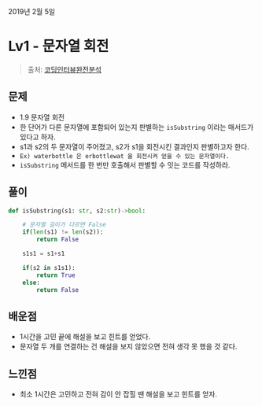 2019년 2월 5일

# Lv1 - 문자열 회전

> 출처: [코딩인터뷰완전분석](http://www.kyobobook.co.kr/product/detailViewKor.laf?mallGb=KOR&ejkGb=KOR&barcode=9788966263080&orderClick=JAj)

## 문제
- 1.9 문자열 회전
- 한 단어가 다른 문자열에 포함되어 있는지 판별하는 `isSubstring` 이라는 매서드가 있다고 하자.
- s1과 s2의 두 문자열이 주어졌고, s2가 s1을 회전시킨 결과인지 판별하고자 한다.
- `Ex) waterbottle 은 erbottlewat 을 회전시켜 얻을 수 있는 문자열이다.`
- `isSubstring` 메서드를 한 번만 호출해서 판별할 수 잇는 코드를 작성하라.


## 풀이
```python
def isSubstring(s1: str, s2:str)->bool:

    # 문자열 길이가 다르면 False
    if(len(s1) != len(s2)):
        return False

    s1s1 = s1+s1

    if(s2 in s1s1):
        return True
    else:
        return False
```

## 배운점
- 1시간을 고민 끝에 해설을 보고 힌트를 얻었다. 
- 문자열 두 개를 연결하는 건 해설을 보지 않았으면 전혀 생각 못 했을 것 같다.


## 느낀점
- 최소 1시간은 고민하고 전혀 감이 안 잡힐 땐 해설을 보고 힌트를 얻자.
